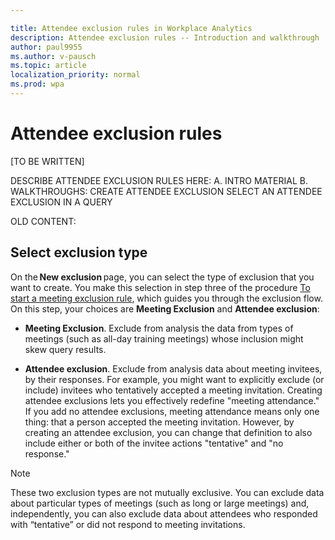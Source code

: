 ```yaml
---

title: Attendee exclusion rules in Workplace Analytics 
description: Attendee exclusion rules -- Introduction and walkthrough   
author: paul9955
ms.author: v-pausch
ms.topic: article
localization_priority: normal 
ms.prod: wpa
---
```


# Attendee exclusion rules

\[TO BE WRITTEN\]

DESCRIBE ATTENDEE EXCLUSION RULES HERE:
A. INTRO MATERIAL
B. WALKTHROUGHS: 
 CREATE ATTENDEE EXCLUSION
 SELECT AN ATTENDEE EXCLUSION IN A QUERY


OLD CONTENT: 

## Select exclusion type

On the **New exclusion** page,  you can select the type of exclusion that you want to create. You make this selection in step three of the procedure [To start a meeting exclusion rule](meeting-exclusion-rules.md#to-start-a-meeting-exclusion-rule), which guides you through the exclusion flow. On this step, your choices are **Meeting Exclusion** and **Attendee exclusion**: 

 * **Meeting Exclusion**. Exclude from analysis the data from types of meetings (such as all-day training meetings) whose inclusion might skew query results. 

 * **Attendee exclusion**. Exclude from analysis data about meeting invitees, by their responses. For example, you might want to explicitly exclude (or include) invitees who tentatively accepted a meeting invitation. Creating attendee exclusions lets you effectively redefine "meeting attendance." If you add no attendee exclusions, meeting attendance means only one thing: that a person accepted the meeting invitation. However, by creating an attendee exclusion, you can change that definition to also include either or both of the invitee actions "tentative" and "no response." 
 
 > [!Note]
 > These two exclusion types are not mutually exclusive. You can exclude data about particular types of meetings (such as long or large meetings) and, independently, you can also exclude data about attendees who responded with “tentative” or did not respond to meeting invitations.  

